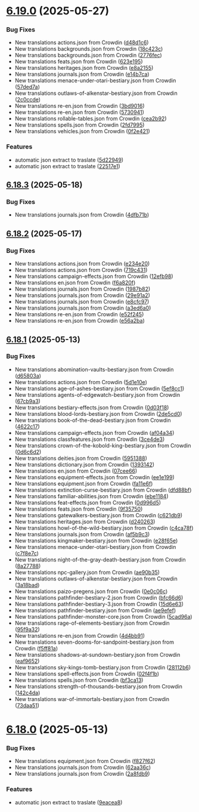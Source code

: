 # [6.19.0](https://github.com/allnnde/pf2e-esp-translation/compare/v6.18.3...v6.19.0) (2025-05-27)


### Bug Fixes

* New translations actions.json from Crowdin ([d48d1c6](https://github.com/allnnde/pf2e-esp-translation/commit/d48d1c69cd76091cba0dedfe3ef7c8f82a01c176))
* New translations backgrounds.json from Crowdin ([18c423c](https://github.com/allnnde/pf2e-esp-translation/commit/18c423c2b92805b9e32ce37a2d939183ffa8eb96))
* New translations backgrounds.json from Crowdin ([2776fec](https://github.com/allnnde/pf2e-esp-translation/commit/2776fec03e269ee6e5bc8a99a2e98bb006f65fff))
* New translations feats.json from Crowdin ([623e195](https://github.com/allnnde/pf2e-esp-translation/commit/623e1959ce8781d1eedb4c5fb53742eedbfe345f))
* New translations heritages.json from Crowdin ([e8a2155](https://github.com/allnnde/pf2e-esp-translation/commit/e8a21557f6f3532faa1e25cc8353f0d2781ed387))
* New translations journals.json from Crowdin ([e14b7ca](https://github.com/allnnde/pf2e-esp-translation/commit/e14b7ca189f4556eb6299a02ff5fb91879d52bed))
* New translations menace-under-otari-bestiary.json from Crowdin ([57ded7a](https://github.com/allnnde/pf2e-esp-translation/commit/57ded7aa2c8b74da8fac934d769346cdadc01cde))
* New translations outlaws-of-alkenstar-bestiary.json from Crowdin ([2c0ccde](https://github.com/allnnde/pf2e-esp-translation/commit/2c0ccde7a6326dd68d56fca6210553ead4a345de))
* New translations re-en.json from Crowdin ([3bd9016](https://github.com/allnnde/pf2e-esp-translation/commit/3bd901613d2faede5d667822c6ab165f77cb2c6b))
* New translations re-en.json from Crowdin ([5730941](https://github.com/allnnde/pf2e-esp-translation/commit/5730941b2dc2f181e2eebd938cf048221d5601b5))
* New translations rollable-tables.json from Crowdin ([cea2b92](https://github.com/allnnde/pf2e-esp-translation/commit/cea2b924dc852b17eac8fa6b1f9202784c8ff313))
* New translations spells.json from Crowdin ([2fd7995](https://github.com/allnnde/pf2e-esp-translation/commit/2fd79954b1acb4f93e2bd1675ac4c4d1ada7d806))
* New translations vehicles.json from Crowdin ([0f2e421](https://github.com/allnnde/pf2e-esp-translation/commit/0f2e421bf248aa9a85f1624b44a219216d463296))


### Features

* automatic json extract to traslate ([5d22949](https://github.com/allnnde/pf2e-esp-translation/commit/5d229497e8cfe05f4128377eec7ddf541604a07a))
* automatic json extract to traslate ([22517e1](https://github.com/allnnde/pf2e-esp-translation/commit/22517e164e05ecbf9c42e75308e840d1a88ee7cb))



## [6.18.3](https://github.com/allnnde/pf2e-esp-translation/compare/v6.18.2...v6.18.3) (2025-05-18)


### Bug Fixes

* New translations journals.json from Crowdin ([4dfb71b](https://github.com/allnnde/pf2e-esp-translation/commit/4dfb71b3f86574b4206ebd1cedaf808b53d2de94))



## [6.18.2](https://github.com/allnnde/pf2e-esp-translation/compare/v6.18.1...v6.18.2) (2025-05-17)


### Bug Fixes

* New translations actions.json from Crowdin ([e234e20](https://github.com/allnnde/pf2e-esp-translation/commit/e234e20d2bbae78a93537b84b708e838db99258d))
* New translations actions.json from Crowdin ([719c431](https://github.com/allnnde/pf2e-esp-translation/commit/719c431651bc68a4b6c3596369436188205334b0))
* New translations campaign-effects.json from Crowdin ([12efb98](https://github.com/allnnde/pf2e-esp-translation/commit/12efb984f2a6024042b3df9d529149a918e2cd8a))
* New translations en.json from Crowdin ([f6a820f](https://github.com/allnnde/pf2e-esp-translation/commit/f6a820f780dff883d380514d48313774b33541bd))
* New translations journals.json from Crowdin ([1987b82](https://github.com/allnnde/pf2e-esp-translation/commit/1987b823e7bf459a506ea0a6accdf8fe0b89cb4b))
* New translations journals.json from Crowdin ([29e91a2](https://github.com/allnnde/pf2e-esp-translation/commit/29e91a282e56ead71c0b316d1b0907e0a14af229))
* New translations journals.json from Crowdin ([e8cfc97](https://github.com/allnnde/pf2e-esp-translation/commit/e8cfc978b496f13da708c1eff874713fec138b3f))
* New translations journals.json from Crowdin ([a3ed6a0](https://github.com/allnnde/pf2e-esp-translation/commit/a3ed6a0794f8f917b08cb1f5c240c907befff81b))
* New translations re-en.json from Crowdin ([e52f245](https://github.com/allnnde/pf2e-esp-translation/commit/e52f24567e26969d275c7aa741f565a5a979ca2d))
* New translations re-en.json from Crowdin ([e56a2ba](https://github.com/allnnde/pf2e-esp-translation/commit/e56a2bac9832334acfda7c84905bc930dff9f761))



## [6.18.1](https://github.com/allnnde/pf2e-esp-translation/compare/v6.18.0...v6.18.1) (2025-05-13)


### Bug Fixes

* New translations abomination-vaults-bestiary.json from Crowdin ([d65803a](https://github.com/allnnde/pf2e-esp-translation/commit/d65803a3bb2cc505d4f1545eca655077bd9cc4c7))
* New translations actions.json from Crowdin ([5d1e10e](https://github.com/allnnde/pf2e-esp-translation/commit/5d1e10e29777f2ebb6815b23bddadf83c99410f2))
* New translations age-of-ashes-bestiary.json from Crowdin ([5ef8cc1](https://github.com/allnnde/pf2e-esp-translation/commit/5ef8cc1ec21b86bd1b5e90f1a1ade099a351b24d))
* New translations agents-of-edgewatch-bestiary.json from Crowdin ([67cb9a3](https://github.com/allnnde/pf2e-esp-translation/commit/67cb9a321a93fa0585dc1e51060e79e94dfa8554))
* New translations bestiary-effects.json from Crowdin ([0d03f18](https://github.com/allnnde/pf2e-esp-translation/commit/0d03f189923b726baf49cafa138c3a9fa1635297))
* New translations blood-lords-bestiary.json from Crowdin ([2de5cd0](https://github.com/allnnde/pf2e-esp-translation/commit/2de5cd00e15268a5537b1114efc72bcf3733936a))
* New translations book-of-the-dead-bestiary.json from Crowdin ([4622c17](https://github.com/allnnde/pf2e-esp-translation/commit/4622c172432c270e6aae3a252a4b660a3a40a156))
* New translations campaign-effects.json from Crowdin ([af04a34](https://github.com/allnnde/pf2e-esp-translation/commit/af04a34f55844be624f3c5571fcff4748857b55f))
* New translations classfeatures.json from Crowdin ([3ce4de3](https://github.com/allnnde/pf2e-esp-translation/commit/3ce4de30ef444add6806ca2e20e6506310475ca9))
* New translations crown-of-the-kobold-king-bestiary.json from Crowdin ([0d6c6d2](https://github.com/allnnde/pf2e-esp-translation/commit/0d6c6d24c0a1f1254d078328a77fe0d9fc4a7eee))
* New translations deities.json from Crowdin ([5951388](https://github.com/allnnde/pf2e-esp-translation/commit/59513888e78e6fb52e6d2ab1743fc5c8f9657821))
* New translations dictionary.json from Crowdin ([1393142](https://github.com/allnnde/pf2e-esp-translation/commit/1393142e85b253cba88ada72f340109bc296d108))
* New translations en.json from Crowdin ([07cee66](https://github.com/allnnde/pf2e-esp-translation/commit/07cee66e5969caf18de2269d398959ca29a7cf61))
* New translations equipment-effects.json from Crowdin ([ee1e199](https://github.com/allnnde/pf2e-esp-translation/commit/ee1e19966c2b2f2647c7a6a09e2e15f752f20cd2))
* New translations equipment.json from Crowdin ([fa11e6f](https://github.com/allnnde/pf2e-esp-translation/commit/fa11e6fc4b2342de71c1dfbc3a1f20adb0be2a5d))
* New translations extinction-curse-bestiary.json from Crowdin ([dfd88bf](https://github.com/allnnde/pf2e-esp-translation/commit/dfd88bf8c75ef5c3fe7ac55737e8e1f6a01692b8))
* New translations familiar-abilities.json from Crowdin ([ebe1184](https://github.com/allnnde/pf2e-esp-translation/commit/ebe118454771681d82467bffdf31a5e8046e206c))
* New translations feat-effects.json from Crowdin ([0d996d5](https://github.com/allnnde/pf2e-esp-translation/commit/0d996d5204cbd6fbfd6b19aa1c92b3c4d11665e4))
* New translations feats.json from Crowdin ([9f35750](https://github.com/allnnde/pf2e-esp-translation/commit/9f35750ff0f1ac182ac424c18011536a270353eb))
* New translations gatewalkers-bestiary.json from Crowdin ([c621db9](https://github.com/allnnde/pf2e-esp-translation/commit/c621db99a728f65f0644f66d0aa66320ce9b52fc))
* New translations heritages.json from Crowdin ([d240263](https://github.com/allnnde/pf2e-esp-translation/commit/d240263aa74af6cf476e9c5d36c06c7d17407b07))
* New translations howl-of-the-wild-bestiary.json from Crowdin ([c4ca78f](https://github.com/allnnde/pf2e-esp-translation/commit/c4ca78f3bb191fe4e58671fdf85586f9430c4f7e))
* New translations journals.json from Crowdin ([af5b9c3](https://github.com/allnnde/pf2e-esp-translation/commit/af5b9c3f101c5a8ac9b83dd7fd2d729aa24ecd07))
* New translations kingmaker-bestiary.json from Crowdin ([e28f65e](https://github.com/allnnde/pf2e-esp-translation/commit/e28f65e36d84b5445eb6e1eedff028fdfa6d3ea5))
* New translations menace-under-otari-bestiary.json from Crowdin ([c7f8e7c](https://github.com/allnnde/pf2e-esp-translation/commit/c7f8e7cef7b3a41590c565d2896619c9338007ff))
* New translations night-of-the-gray-death-bestiary.json from Crowdin ([8a27788](https://github.com/allnnde/pf2e-esp-translation/commit/8a2778878455375766a522ec15b3eec841cb357a))
* New translations npc-gallery.json from Crowdin ([ae90b35](https://github.com/allnnde/pf2e-esp-translation/commit/ae90b35b4284a9ecc0c9f7e507618e5777e04067))
* New translations outlaws-of-alkenstar-bestiary.json from Crowdin ([3a18bad](https://github.com/allnnde/pf2e-esp-translation/commit/3a18bad1aa071f8e1cedf1a06945a4cdc2677c38))
* New translations paizo-pregens.json from Crowdin ([0e0c06c](https://github.com/allnnde/pf2e-esp-translation/commit/0e0c06c5d78c7993208996f2f01147b210f33b76))
* New translations pathfinder-bestiary-2.json from Crowdin ([bfc66d6](https://github.com/allnnde/pf2e-esp-translation/commit/bfc66d6b1c1b5524adf009698f0fa0cd44719c58))
* New translations pathfinder-bestiary-3.json from Crowdin ([15d6e63](https://github.com/allnnde/pf2e-esp-translation/commit/15d6e635b6046b8391d604f7c7050bf39a24c8d6))
* New translations pathfinder-bestiary.json from Crowdin ([ae9efef](https://github.com/allnnde/pf2e-esp-translation/commit/ae9efefe1ed4964c46909c80cd5a16303647366f))
* New translations pathfinder-monster-core.json from Crowdin ([5cad96a](https://github.com/allnnde/pf2e-esp-translation/commit/5cad96a6e756433673036c6021bfa2992e1111eb))
* New translations rage-of-elements-bestiary.json from Crowdin ([95f9a32](https://github.com/allnnde/pf2e-esp-translation/commit/95f9a32ed5107b9ffbe3d355732b8a76de5a930d))
* New translations re-en.json from Crowdin ([4d4bb91](https://github.com/allnnde/pf2e-esp-translation/commit/4d4bb910418cb3da184655a97dfb53bf2146157b))
* New translations seven-dooms-for-sandpoint-bestiary.json from Crowdin ([f5ff81a](https://github.com/allnnde/pf2e-esp-translation/commit/f5ff81acef941113d15874b171991d191a1bdfb2))
* New translations shadows-at-sundown-bestiary.json from Crowdin ([eaf9652](https://github.com/allnnde/pf2e-esp-translation/commit/eaf96520f25c0cb4bcc1eafed35589c93ecd0486))
* New translations sky-kings-tomb-bestiary.json from Crowdin ([28112b6](https://github.com/allnnde/pf2e-esp-translation/commit/28112b695cb16ae5dfbb063a338228034d34c76b))
* New translations spell-effects.json from Crowdin ([02f4f1b](https://github.com/allnnde/pf2e-esp-translation/commit/02f4f1bab02fee5c16a2c298a87d0652ca432768))
* New translations spells.json from Crowdin ([bf3ca13](https://github.com/allnnde/pf2e-esp-translation/commit/bf3ca13ade3b5af7c91cde5be35d2e666a512b33))
* New translations strength-of-thousands-bestiary.json from Crowdin ([142c4da](https://github.com/allnnde/pf2e-esp-translation/commit/142c4da37505399d376e294e807c680a415eaf85))
* New translations war-of-immortals-bestiary.json from Crowdin ([73daa51](https://github.com/allnnde/pf2e-esp-translation/commit/73daa51407f93ad3041018f56919d6013233fc4a))



# [6.18.0](https://github.com/allnnde/pf2e-esp-translation/compare/v6.17.5...v6.18.0) (2025-05-13)


### Bug Fixes

* New translations equipment.json from Crowdin ([f827f62](https://github.com/allnnde/pf2e-esp-translation/commit/f827f6222fb4b14d598884748e325f7a3e46042f))
* New translations journals.json from Crowdin ([62aa36c](https://github.com/allnnde/pf2e-esp-translation/commit/62aa36c86b50f1310ced0d8d1689661b8f1f4af4))
* New translations journals.json from Crowdin ([2a8fdb9](https://github.com/allnnde/pf2e-esp-translation/commit/2a8fdb980d1b234b928fd337e6cb973ca66f8c8b))


### Features

* automatic json extract to traslate ([9eacea8](https://github.com/allnnde/pf2e-esp-translation/commit/9eacea8ed7f68e290d01ed79c375defed7b9d4b5))



